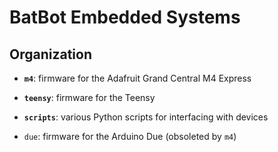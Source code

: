 # BatBot Embedded Systems


## Organization

- **`m4`**: firmware for the Adafruit Grand Central M4 Express

- **`teensy`**: firmware for the Teensy

- **`scripts`**: various Python scripts for interfacing with devices

- `due`: firmware for the Arduino Due (obsoleted by `m4`)
